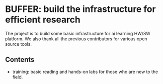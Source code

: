 # BUFFER: build the infrastructure for efficient research

The project is to build some basic infrastructure for ai learning HW/SW platform. We also thank all the previous contributors for various open source tools.

## Contents

- training: basic reading and hands-on labs for those who are new to the field.
